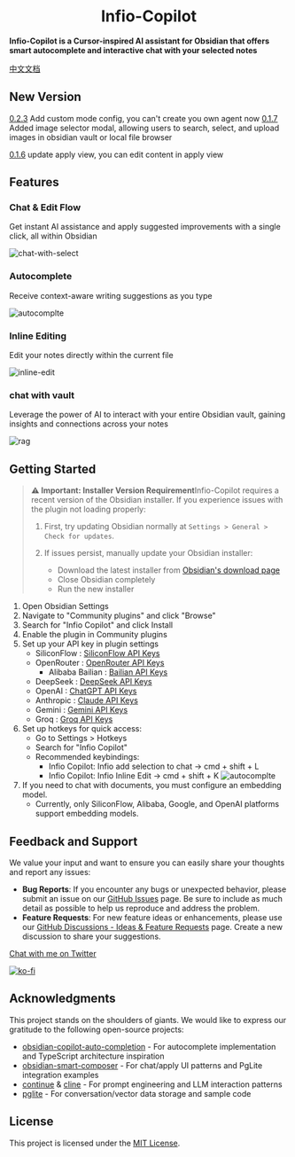 <h1 align="center">Infio-Copilot</h1>

**Infio-Copilot is a Cursor-inspired AI assistant for Obsidian that offers smart autocomplete and interactive chat with your selected notes**

[中文文档](README_zh-CN.md)

## New Version
[0.2.3](https://github.com/infiolab/infio-copilot/releases/tag/0.2.3) Add custom mode config, you can't create you own agent now
[0.1.7](https://github.com/infiolab/infio-copilot/releases/tag/0.1.7) Added image selector modal, allowing users to search, select, and upload images in obsidian vault or local file browser

[0.1.6](https://github.com/infiolab/infio-copilot/releases/tag/0.1.6) update apply view, you can edit content in apply view

## Features

### Chat & Edit Flow

Get instant AI assistance and apply suggested improvements with a single click, all within Obsidian

![chat-with-select](asserts/chat-with-select.gif)


### Autocomplete

Receive context-aware writing suggestions as you type

![autocomplte](asserts/autocomplete.gif)


### Inline Editing

Edit your notes directly within the current file

![inline-edit](asserts/edit-inline.gif)


### chat with vault

Leverage the power of AI to interact with your entire Obsidian vault, gaining insights and connections across your notes

![rag](asserts/rag.gif)

## Getting Started
> **⚠️ Important: Installer Version Requirement**Infio-Copilot requires a recent version of the Obsidian installer. If you experience issues with the plugin not loading properly:
>
> 1. First, try updating Obsidian normally at `Settings > General > Check for updates`.
> 2. If issues persist, manually update your Obsidian installer:
>
>    - Download the latest installer from [Obsidian&#39;s download page](https://obsidian.md/download)
>    - Close Obsidian completely
>    - Run the new installer

1. Open Obsidian Settings
2. Navigate to "Community plugins" and click "Browse"
3. Search for "Infio Copilot" and click Install
4. Enable the plugin in Community plugins
5. Set up your API key in plugin settings
   - SiliconFlow : [SiliconFlow API Keys](https://cloud.siliconflow.cn/account/ak)
   - OpenRouter : [OpenRouter API Keys](https://openrouter.ai/settings/keys)
	 - Alibaba Bailian : [Bailian API Keys](https://help.aliyun.com/zh/dashscope/developer-reference/activate-dashscope-and-create-an-api-key)
   - DeepSeek : [DeepSeek API Keys](https://platform.deepseek.com/api_keys/)
   - OpenAI : [ChatGPT API Keys](https://platform.openai.com/api-keys)
   - Anthropic : [Claude API Keys](https://console.anthropic.com/settings/keys)
   - Gemini : [Gemini API Keys](https://aistudio.google.com/apikey)
   - Groq : [Groq API Keys](https://console.groq.com/keys)
6. Set up hotkeys for quick access:
   - Go to Settings > Hotkeys
   - Search for "Infio Copilot"
   - Recommended keybindings:
     * Infio Copilot: Infio add selection to chat -> cmd + shift + L
     * Infio Copilot: Infio Inline Edit -> cmd + shift + K
![autocomplte](asserts/doc-set-hotkey.png)
7. If you need to chat with documents, you must configure an embedding model.
   - Currently, only SiliconFlow, Alibaba, Google, and OpenAI platforms support embedding models.

## Feedback and Support
We value your input and want to ensure you can easily share your thoughts and report any issues:

- **Bug Reports**: If you encounter any bugs or unexpected behavior, please submit an issue on our [GitHub Issues](https://github.com/infiolab/infio-copilot/issues) page. Be sure to include as much detail as possible to help us reproduce and address the problem.
- **Feature Requests**: For new feature ideas or enhancements, please use our [GitHub Discussions - Ideas & Feature Requests](https://github.com/infiolab/infio-copilot/discussions/categories/ideas) page. Create a new discussion to share your suggestions.

[Chat with me on Twitter](https://x.com/buyiyouxi)

[![ko-fi](https://ko-fi.com/img/githubbutton_sm.svg)](https://ko-fi.com/felixduan)

## Acknowledgments

This project stands on the shoulders of giants. We would like to express our gratitude to the following open-source projects:

- [obsidian-copilot-auto-completion](https://github.com/j0rd1smit/obsidian-copilot-auto-completion) - For autocomplete implementation and TypeScript architecture inspiration
- [obsidian-smart-composer](https://github.com/glowingjade/obsidian-smart-composer) - For chat/apply UI patterns and PgLite integration examples
- [continue](https://github.com/continuedev/continue) & [cline](https://github.com/cline/cline) - For prompt engineering and LLM interaction patterns
- [pglite](https://github.com/electric-sql/pglite) - For conversation/vector data storage and sample code

## License

This project is licensed under the [MIT License](LICENSE).
